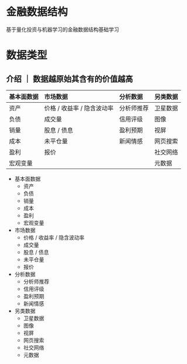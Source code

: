 # 金融数据结构

基于量化投资与机器学习的金融数据结构基础学习


# 数据类型

## 介绍 ｜ 数据越原始其含有的价值越高
| 基本面数据 | 市场数据 | 分析数据 | 另类数据 |
| :---- | :---- | :---- | :---- |
| 资产 | 价格 / 收益率 / 隐含波动率 | 分析师推荐 | 卫星数据 |
| 负债 | 成交量 | 信用评级 | 图像 |
| 销量 | 股息 / 债息 | 盈利预期 | 视屏 |
| 成本 | 未平仓量 | 新闻情感 | 网页搜索 |
| 盈利 | 报价 | | 社交网络 |
| 宏观变量 | | | 元数据 |


- 基本面数据
    - 资产
    - 负债
    - 销量
    - 成本
    - 盈利
    - 宏观变量
- 市场数据
    - 价格 / 收益率 / 隐含波动率
    - 成交量
    - 股息 / 债息
    - 未平仓量
    - 报价
- 分析数据
    - 分析师推荐
    - 信用评级
    - 盈利预期
    - 新闻情感
- 另类数据
    - 卫星数据
    - 图像
    - 视屏
    - 网页搜索
    - 社交网络
    - 元数据